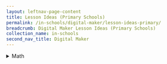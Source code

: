 ```yaml
---
layout: leftnav-page-content
title: Lesson Ideas (Primary Schools)
permalink: /in-schools/digital-maker/lesson-ideas-primary/
breadcrumb: Digital Maker Lesson Ideas (Primary Schools)
collection_name: in-schools
second_nav_title: Digital Maker
---
```


<details>
 
 <summary>Math</summary>

1. <a href="www.bbc.co.uk> test</a> <br>

2. Creating a micro:bit Multiplication Calculator <br>

3. Using micro:bit to facilitate learning of Geometry - Area of Triangle

</details>
